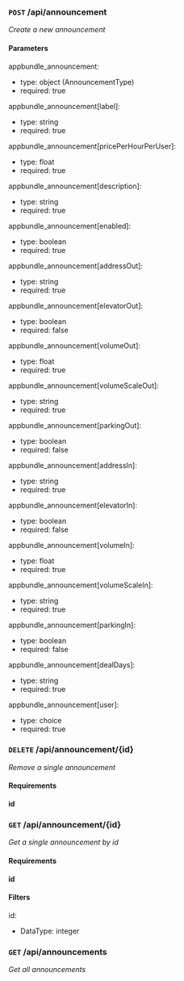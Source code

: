 ### `POST` /api/announcement ###

_Create a new announcement_

#### Parameters ####

appbundle_announcement:

  * type: object (AnnouncementType)
  * required: true

appbundle_announcement[label]:

  * type: string
  * required: true

appbundle_announcement[pricePerHourPerUser]:

  * type: float
  * required: true

appbundle_announcement[description]:

  * type: string
  * required: true

appbundle_announcement[enabled]:

  * type: boolean
  * required: true

appbundle_announcement[addressOut]:

  * type: string
  * required: true

appbundle_announcement[elevatorOut]:

  * type: boolean
  * required: false

appbundle_announcement[volumeOut]:

  * type: float
  * required: true

appbundle_announcement[volumeScaleOut]:

  * type: string
  * required: true

appbundle_announcement[parkingOut]:

  * type: boolean
  * required: false

appbundle_announcement[addressIn]:

  * type: string
  * required: true

appbundle_announcement[elevatorIn]:

  * type: boolean
  * required: false

appbundle_announcement[volumeIn]:

  * type: float
  * required: true

appbundle_announcement[volumeScaleIn]:

  * type: string
  * required: true

appbundle_announcement[parkingIn]:

  * type: boolean
  * required: false

appbundle_announcement[dealDays]:

  * type: string
  * required: true

appbundle_announcement[user]:

  * type: choice
  * required: true


### `DELETE` /api/announcement/{id} ###

_Remove a single announcement_

#### Requirements ####

**id**



### `GET` /api/announcement/{id} ###

_Get a single announcement by id_

#### Requirements ####

**id**


#### Filters ####

id:

  * DataType: integer


### `GET` /api/announcements ###

_Get all announcements_
